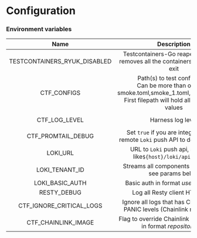 # Configuration

### Environment variables
|             Name             |                                                                      Description                                                                       |          Possible values |                       Default                       | Required? |
|:----------------------------:|:------------------------------------------------------------------------------------------------------------------------------------------------------:|-------------------------:|:---------------------------------------------------:|:---------:|
| TESTCONTAINERS_RYUK_DISABLED |                                   Testcontainers-Go reaper container, removes all the containers after the test exit                                   |          `true`, `false` |                       `false`                       |    🚫     |
|         CTF_CONFIGS          | Path(s) to test config files. <br/>Can be more than one, ex.: smoke.toml,smoke_1.toml,smoke_2.toml.<br/>First filepath will hold all the merged values | Any valid TOML file path |                          -                          |     ✅     |
|        CTF_LOG_LEVEL         |                                                                   Harness log level                                                                    | `info`, `debug`, `trace` |                       `info`                        |    🚫     |
|      CTF_PROMTAIL_DEBUG      |                                    Set `true` if you are integrating with remote `Loki` push API to debug Promtail                                     |          `true`, `false` |                       `false`                       |    🚫     |
|           LOKI_URL           |                                            URL to `Loki` push api, should be like`${host}/loki/api/v1/push`                                            |                      URL | `http://host.docker.internal:3030/loki/api/v1/push` |    🚫     |
|        LOKI_TENANT_ID        |                                                Streams all components logs to `Loki`, see params below                                                 |                 `string` |                     `promtail`                      |    🚫     |
|       LOKI_BASIC_AUTH        |                                                          Basic auth in format $user:$password                                                          |        `$user:$password` |                          -                          |    🚫     |
|         RESTY_DEBUG          |                                                            Log all Resty client HTTP calls                                                             |          `true`, `false` |                       `false`                       |    🚫     |
|   CTF_IGNORE_CRITICAL_LOGS   |                                      Ignore all logs that has CRIT,FATAL or PANIC levels (Chainlink nodes only!)                                       |          `true`, `false` |                       `false`                       |    🚫     |
|     CTF_CHAINLINK_IMAGE      |                                           Flag to override Chainlink Docker image in format $repository:$tag                                           |         $repository:$tag |                          -                          |    🚫     |
